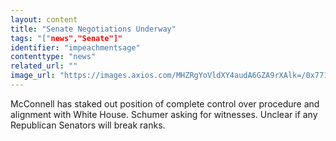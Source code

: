 ```yaml
---
layout: content
title: "Senate Negotiations Underway"
tags: "["news","Senate"]"
identifier: "impeachmentsage"
contenttype: "news"
related_url: ""
image_url: "https://images.axios.com/MHZRgYoVldXY4audA6GZA9rXAlk=/0x771:5461x3843/1024x576/2019/12/15/1576451922394.jpg"
---
```

McConnell has staked out position of complete control over procedure and alignment with White House.  Schumer asking for witnesses.  Unclear if any Republican Senators will break ranks.